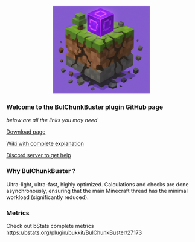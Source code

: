 <p align="center">
    <img src="./workflow/bulchunkbuster_icon.png" width="256">
</p>

### Welcome to the BulChunkBuster plugin GitHub page
*below are all the links you may need*

[Download page](https://www.spigotmc.org/resources/128629/ "Click to download")

[Wiki with complete explanation](https://github.com/BulPlugins/BulChunkBuster/wiki/ "Click to view")

[Discord server to get help](https://discord.gg/JAe62PEaYv "Click to join")

### Why BulChunkBuster ?
Ultra-light, ultra-fast, highly optimized. Calculations and checks are done asynchronously, ensuring that the main Minecraft thread has the minimal workload (significantly reduced).

### Metrics

Check out bStats complete metrics https://bstats.org/plugin/bukkit/BulChunkBuster/27173
